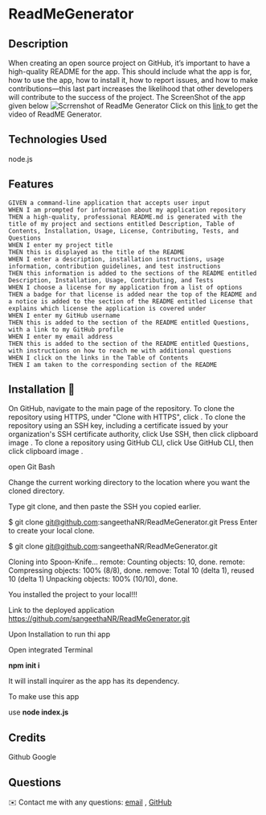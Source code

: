 # ReadMeGenerator
 ## Description
 When creating an open source project on GitHub, it’s important to have a high-quality README for the app. This should include what the app is for, how to use the app, how to install it, how to report issues, and how to make contributions—this last part increases the likelihood that other developers will contribute to the success of the project.
 The ScreenShot of the app given below
 ![Scrrenshot of ReadMe Generator](assets/gif&video/ReadMe.gif)
Click on this <a href ="assets/gif&video/ReadMe.webm" target="_blank">link </a> to get the video of ReadME Generator.
 ## Technologies Used
 node.js

 ## Features
 ```
 GIVEN a command-line application that accepts user input
WHEN I am prompted for information about my application repository
THEN a high-quality, professional README.md is generated with the title of my project and sections entitled Description, Table of Contents, Installation, Usage, License, Contributing, Tests, and Questions
WHEN I enter my project title
THEN this is displayed as the title of the README
WHEN I enter a description, installation instructions, usage information, contribution guidelines, and test instructions
THEN this information is added to the sections of the README entitled Description, Installation, Usage, Contributing, and Tests
WHEN I choose a license for my application from a list of options
THEN a badge for that license is added near the top of the README and a notice is added to the section of the README entitled License that explains which license the application is covered under
WHEN I enter my GitHub username
THEN this is added to the section of the README entitled Questions, with a link to my GitHub profile
WHEN I enter my email address
THEN this is added to the section of the README entitled Questions, with instructions on how to reach me with additional questions
WHEN I click on the links in the Table of Contents
THEN I am taken to the corresponding section of the README
```

## Installation 💾
On GitHub, navigate to the main page of the repository. To clone the repository using HTTPS, under "Clone with HTTPS", click . To clone the repository using an SSH key, including a certificate issued by your organization's SSH certificate authority, click Use SSH, then click clipboard image . To clone a repository using GitHub CLI, click Use GitHub CLI, then click clipboard image .

open Git Bash

Change the current working directory to the location where you want the cloned directory.

Type git clone, and then paste the SSH you copied earlier.

$ git clone git@github.com:sangeethaNR/ReadMeGenerator.git Press Enter to create your local clone.

$ git clone git@github.com:sangeethaNR/ReadMeGenerator.git

Cloning into Spoon-Knife... remote: Counting objects: 10, done. remote: Compressing objects: 100% (8/8), done. remove: Total 10 (delta 1), reused 10 (delta 1) Unpacking objects: 100% (10/10), done.

You installed the project to your local!!!

Link to the deployed application https://github.com/sangeethaNR/ReadMeGenerator.git
 
 Upon Installation to run thi app

 Open integrated Terminal 
 
 <b> npm init i </b>

It will install inquirer as the app has its dependency.

 To make use this app

 use <b>node index.js </b>


## Credits
  Github 
  Google

  ## Questions
   ✉️ Contact me with any questions: <a href="mailto:sangeethajadhav123@gmail.com">email</a> , <a href="https://github.com/sangeethaNR">GitHub</a>
